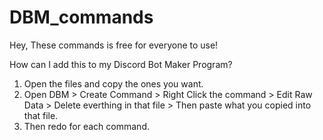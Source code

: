 # DBM_commands

Hey, These commands is free for everyone to use!

How can I add this to my Discord Bot Maker Program?

1. Open the files and copy the ones you want.
2. Open DBM > Create Command > Right Click the command > Edit Raw Data > Delete everthing in that file > Then paste what you copied into that file.
3. Then redo for each command.

